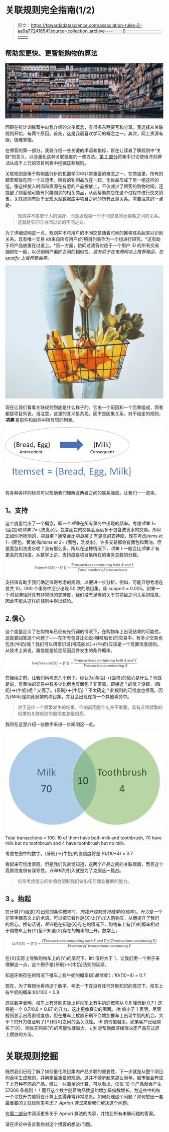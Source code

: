 # 关联规则完全指南(1/2)

> 原文：<https://towardsdatascience.com/association-rules-2-aa9a77241654?source=collection_archive---------0----------------------->

## 帮助您更快、更智能购物的算法

![](img/3b4a4f5f170de36b6cc8dde2bdb0412a.png)

回顾在统计训练营中向我介绍的众多概念，有很多东西要写和分享。我选择从关联规则开始，有两个原因。首先，这是我最喜欢学习的概念之一，其次，网上资源有限，很难掌握。

在博客的第一部分，我将介绍一些关键的术语和指标，旨在让读者了解规则中“关联”的含义，以及量化这种关联强度的一些方法。[第 2 部分](/complete-guide-to-association-rules-2-2-c92072b56c84)将集中讨论使用*先验算法*从成千上万的项目列表中挖掘这些规则。

关联规则是用于购物篮分析的机器学习中非常重要的概念之一。在商店里，所有的蔬菜都放在同一个过道里，所有的乳制品放在一起，化妆品形成了另一组这样的组。像这样投入时间和资源在有意的产品投放上，不仅减少了顾客的购物时间，还提醒了顾客他可能有兴趣购买的相关商品，从而帮助商店在这个过程中进行交叉销售。关联规则有助于发现大型数据库中项目之间的所有此类关系。需要注意的一点是-

> 规则并不提取个人的偏好，而是发现每一个不同交易的元素集之间的关系。这就是它们与协同过滤的不同之处。

为了详细说明这一点，规则并不将用户的不同交易随着时间的推移联系起来以识别关系。具有唯一交易 id(来自所有用户)的项目列表作为一个组进行研究。*这有助于将产品放置在过道上。*另一方面，协同过滤将对应于一个用户 ID 的所有交易捆绑在一起，以识别用户偏好之间的相似性。*这有助于在电商网站上推荐商品，在 spotify 上推荐歌曲等。*

![](img/b5ceee3fb31979ce534a155908d582ef.png)

现在让我们看看关联规则到底是什么样子的。它由一个前因和一个后果组成，两者都是项目列表。请注意，这里的含义是共现，而不是因果关系。对于给定的规则， ***项集*** 是前件和后件中所有项的列表。

![](img/be9729f808d25a51e2b3db3237fe7654.png)

有各种各样的标准可以帮助我们理解这两者之间的联系强度。让我们一一道来。

## **1。支持**

这个度量给出了一个概念，即一个*项集*在所有事务中出现的频率。考虑*项集 1*= {面包}和*项集 2*= {洗发水}。包含面包的交易会远远多于包含洗发水的交易。所以正如你所猜测的，*项目集 1* 通常会比*项目集 2* 有更高的支持度。现在考虑*items et 1*= {面包，黄油}和*items et 2*= {面包，洗发水}。许多交易都会有面包和黄油，但是面包和洗发水呢？没有那么多。所以在这种情况下，*项集 1* 一般会比*项集 2* 有更高的支持度。从数学上讲，支持度是项目集所在的事务总数的分数。

![](img/1b4722aa2ec6f5fbdf61bdfaffb7daec.png)

支持值有助于我们确定值得考虑的规则，以便进一步分析。例如，可能只想考虑在总共 10，000 个事务中至少出现 50 次的项目集，即 support = 0.005。如果一个*项目集*恰好具有非常低的支持度，我们没有足够的关于其项目之间关系的信息，因此不能从这样的规则中得出结论。

## 2.**信心**

这个度量定义了在购物车已经有先行词的情况下，在购物车上出现结果的可能性。这就要回答这个问题了——在所有包含比如说{嘎吱船长}的交易中，有多少交易也包含{牛奶}呢？我们可以用常识说{嘎吱船长}→{牛奶}应该是一个高置信度规则。从技术上来说，置信度是给定前因后件发生的条件概率。

![](img/3284934514d99b55af664bead55b8df2.png)

在继续之前，让我们再考虑几个例子。你认为{黄油}→{面包}的信心是什么？也就是说，有黄油的交易中有多少比例也有面包？非常高，即接近 1 的值？没错。{酸奶}→{牛奶}呢？又高了。{牙刷}→{牛奶}？不太确定？此规则的可信度也很高，因为{Milk}是如此频繁的项目集，并且会出现在每一个其他事务中。

> 对于这样一个频繁发生的结果，你的前因是什么并不重要。具有非常频繁的结果的关联规则的置信度总是很高。

我将在这里介绍一些数字来进一步阐明这一点。

![](img/bb76c503b3200707a20d3af457715dc0.png)

Total transactions = 100\. 10 of them have both milk and toothbrush, 70 have milk but no toothbrush and 4 have toothbrush but no milk.

考虑左图中的数字。{牙刷}→{牛奶}的置信度将是 10/(10+4) = 0.7

看起来可信度很高。但是我们凭直觉知道，这两个产品之间的关联很弱，而且这个高置信度值有误导性。*升降机*的引入就是为了克服这一挑战。

> 仅仅考虑信心的价值会限制我们做出任何商业推断的能力。

## **3** 。**抬起**

在计算{Y}给定{X}出现的条件概率时，*的提升控制支持结果的*(频率)。*升力*是一个非常字面意义上的术语。可以把它看作是{X}让{Y}加入购物车，从而提升了我们的信心。换句话说，*提升*是在知道{X}存在的情况下，购物车上有{Y}的概率相对于购物车上有{Y}但不知道{X}存在的概率的上升。数学上，

![](img/b8510f4bb366e375ba4615afdc795041.png)

在{X}实际上导致购物车上的{Y}的情况下，lift 值将大于 1。让我们用一个例子来理解这一点，这个例子是{牙刷}→{牛奶}法则的延续。

知道牙刷存在的情况下推车上有牛奶的概率(即*置信度* ) : 10/(10+4) = 0.7

现在，为了客观地看待这个数字，考虑一下在没有任何牙刷知识的情况下，推车上有牛奶的概率:80/100 = 0.8

这些数字表明，推车上有牙刷实际上将推车上有牛奶的概率从 0.8 降低到 0.7！这将是一个 0.7/0.8 = 0.87 的升力。这才更像真实的画面。lift 值小于 1 表明，尽管规则显示出高置信度值，但在推车上放置牙刷不会增加推车上出现牛奶的机会。大于 1 的升力值证明了{Y}和{X}之间的高关联性。lift 的价值越高，如果客户已经购买了{X}，则优先购买{Y}的可能性就越大。 *Lift* 是帮助商店经理决定产品在过道上摆放的方法。

# **关联规则挖掘**

既然我们已经了解了如何量化项目集内产品关联的重要性，下一步就是从整个项目列表中生成规则，并确定最重要的规则。这并不像听起来那么简单。超市里会有成千上万种不同的产品。经过一些简单的计算，可以看出，仅仅 10 个产品就会产生 57000 条规则！！而且这个数字随着物品数量的增加呈指数增长。为这些中的每一个寻找升力值将在计算上变得非常非常昂贵。如何处理这个问题？如何想出一套最重要的关联规则来考虑？ *Apriori 算法*来帮我们解决这个问题。

在[第二部分](/complete-guide-to-association-rules-2-2-c92072b56c84)中阅读更多关于 Apriori 算法的内容，并找到所有未解问题的答案。

请在评论中告诉我你对这个博客的想法/问题。